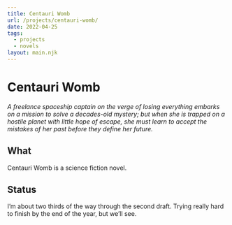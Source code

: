 ```yaml
---
title: Centauri Womb
url: /projects/centauri-womb/
date: 2022-04-25
tags:
  - projects
  - novels
layout: main.njk
---
```


# Centauri Womb

*A freelance spaceship captain on the verge of losing everything embarks on a mission to solve a decades-old mystery; but when she is trapped on a hostile planet with little hope of escape, she must learn to accept the mistakes of her past before they define her future.*

## What

Centauri Womb is a science fiction novel.

## Status

I’m about two thirds of the way through the second draft. Trying really hard to finish by the end of the year, but we’ll see.
